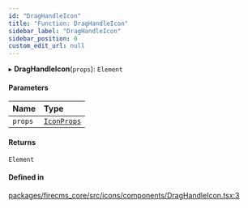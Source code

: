 ```yaml
---
id: "DragHandleIcon"
title: "Function: DragHandleIcon"
sidebar_label: "DragHandleIcon"
sidebar_position: 0
custom_edit_url: null
---
```


▸ **DragHandleIcon**(`props`): `Element`

#### Parameters

| Name | Type |
| :------ | :------ |
| `props` | [`IconProps`](../types/IconProps.md) |

#### Returns

`Element`

#### Defined in

[packages/firecms_core/src/icons/components/DragHandleIcon.tsx:3](https://github.com/FireCMSco/firecms/blob/d45f3739/packages/firecms_core/src/icons/components/DragHandleIcon.tsx#L3)

